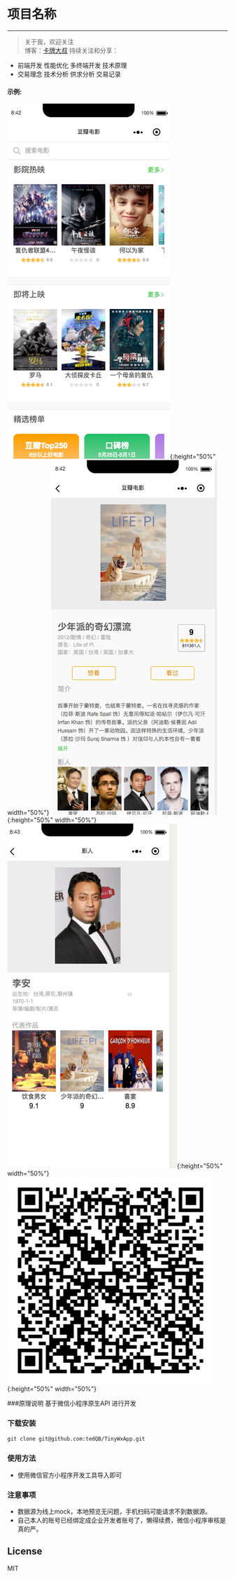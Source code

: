 
# 项目名称
-------------

> 关于我，欢迎关注  
  博客：[卡牌大叔](https://tedQB.github.io) 
  持续关注和分享：
  * 前端开发 性能优化 多终端开发 技术原理 
  * 交易理念 技术分析 供求分析 交易记录


#### 示例:  
![图片1](https://github.com/tedQB/TinyWxApp/blob/master/pages/images/Xnip2019-05-25_08-43-03.jpg?raw=true){:height="50%" width="50%"}
![图片2](https://github.com/tedQB/TinyWxApp/blob/master/pages/images/Xnip2019-05-25_08-43-14.jpg?raw=true){:height="50%" width="50%"}
![图片3](https://github.com/tedQB/TinyWxApp/blob/master/pages/images/Xnip2019-05-25_08-43-48.jpg){:height="50%" width="50%"}
![图片3](https://github.com/tedQB/TinyWxApp/blob/master/pages/images/oGebq0Duvk5FKAslYd1rhAwQk2nw.jpg){:height="50%" width="50%"}

###原理说明
基于微信小程序原生API 进行开发


### 下载安装

``` xml
git clone git@github.com:tedQB/TinyWxApp.git
```


### 使用方法
* 使用微信官方小程序开发工具导入即可

### 注意事项
* 数据源为线上mock，本地预览无问题，手机扫码可能请求不到数据源。
* 自己本人的账号已经绑定成企业开发者账号了，懒得续费，微信小程序审核是真的严。

## License
MIT
